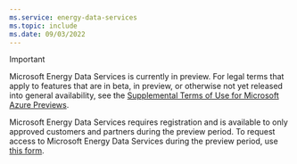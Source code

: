 ```yaml
---
ms.service: energy-data-services
ms.topic: include
ms.date: 09/03/2022
---
```


> [!IMPORTANT]
> Microsoft Energy Data Services is currently in preview. For legal terms that apply to features that are in beta, in preview, or otherwise not yet released into general availability, see the [Supplemental Terms of Use for Microsoft Azure Previews](https://azure.microsoft.com/support/legal/preview-supplemental-terms/).
> 
> Microsoft Energy Data Services requires registration and is available to only approved customers and partners during the preview period. To request access to Microsoft Energy Data Services during the preview period, use [this form](https://aka.ms/MicrosoftEnergyDataServices-create).
